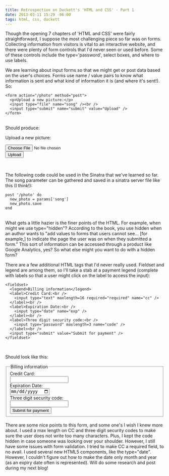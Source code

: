 ```yaml
---
title: Retrospective on Duckett's 'HTML and CSS' - Part 1
date: 2013-03-11 15:29 -06:00
tags: html, css, duckett
---
```


Though the opening 7 chapters of 'HTML and CSS' were fairly straightforward, I suppose the most challenging piece so far was on forms. Collecting information from visitors is vital to an interactive website, and there were plenty of form controls that I'd never seen or used before. Some of these controls include the type='password', select boxes, and where to use labels.

We are learning about input forms so that we might get or post data based on the user's choices. Forms use name / value pairs to know what information is sent and what kind of information it is (and where it's sent!). So:

````
<form action="/photo" method="post">
  <p>Upload a new picture:</p>
  <input type="file" name="song" /><br />
  <input type="submit" name="submit" value="Upload" />
</form>
````
<br />
Should produce:
<br />
<form action="/photo" method="post">
  <p>Upload a new picture:</p>
  <input type="file" name="song" /><br />
  <input type="submit" name="submit" value="Upload" />
</form>
<br />

The following code could be used in the Sinatra that we've learned so far. The song parameter can be gathered and saved in a sinatra server file like this (I think!):

````
post '/photo' do
  new_photo = params['song']
  new_photo.save
end
````
<br />
What gets a little hazier is the finer points of the HTML. For example, when might we use type="hidden"? According to the book, you use hidden when an author wants to "add values to forms that users cannot see... [for example,] to indicate the page the user was on when they submitted a form." This sort of information can be accessed through a product like Google Analytics, yes? So what else might you want to do with a hidden form?

There are a few additional HTML tags that I'd never really used. Fieldset and legend are among them, so I'll take a stab at a payment legend (complete with labels so that a user might click on the label to access the input):

````
<fieldset>
  <legend>Billing information</legend>
  <label>Credit Card:<br />
    <input type="text" maxlength=16 required="required" name="cc" />
  </label><br />
  <label>Expiration Date:<br />
    <input type="date" name="exp" />
  </label><br />
  <label>Three digit security code:<br />
    <input type="password" maxlength=3 name="code" />
  </label><br />
  <input type="submit" value="Submit for payment" />
</fieldset>
````
<br />

Should look like this:
<fieldset>
  <legend>Billing information</legend>
  <label>Credit Card:<br />
    <input type="text" maxlength=16 required="required" name="cc" />
  </label><br />
  <label>Expiration Date:<br />
    <input type="date" name="exp" />
  </label><br />
  <label>Three digit security code:<br />
    <input type="password" maxlength=3 name="code" />
  </label><br />
  <input type="submit" value="Submit for payment" />
</fieldset>
<br />
There are some nice points to this form, and some one's I wish I knew more about. I used a max length on CC and three digit security codes to make sure the user does not write too many characters. Plus, I kept the code hidden in case someone was looking over your shoulder. However, I still have some issues with form validation. I tried to make CC a required field, to no avail. I used several new HTML5 components, like the type="date". However, I couldn't figure out how to make the date only month and year (as an expiry date often is represented). Will do some research and post during my next blog!
